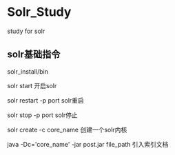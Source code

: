 # Solr_Study
study for solr

## solr基础指令

solr_install/bin

solr start                开启solr

solr restart -p port      solr重启

solr stop -p port         solr停止

solr create -c core_name 创建一个solr内核

java -Dc='core_name' -jar post.jar file_path 引入索引文档
